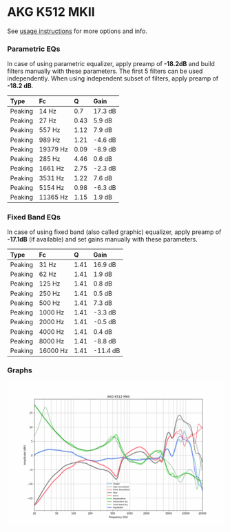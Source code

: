 # AKG K512 MKII
See [usage instructions](https://github.com/jaakkopasanen/AutoEq#usage) for more options and info.

### Parametric EQs
In case of using parametric equalizer, apply preamp of **-18.2dB** and build filters manually
with these parameters. The first 5 filters can be used independently.
When using independent subset of filters, apply preamp of **-18.2 dB**.

| Type    | Fc       |    Q | Gain    |
|:--------|:---------|:-----|:--------|
| Peaking | 14 Hz    | 0.7  | 17.3 dB |
| Peaking | 27 Hz    | 0.43 | 5.9 dB  |
| Peaking | 557 Hz   | 1.12 | 7.9 dB  |
| Peaking | 989 Hz   | 1.21 | -4.6 dB |
| Peaking | 19379 Hz | 0.09 | -8.9 dB |
| Peaking | 285 Hz   | 4.46 | 0.6 dB  |
| Peaking | 1661 Hz  | 2.75 | -2.3 dB |
| Peaking | 3531 Hz  | 1.22 | 7.6 dB  |
| Peaking | 5154 Hz  | 0.98 | -6.3 dB |
| Peaking | 11365 Hz | 1.15 | 1.9 dB  |

### Fixed Band EQs
In case of using fixed band (also called graphic) equalizer, apply preamp of **-17.1dB**
(if available) and set gains manually with these parameters.

| Type    | Fc       |    Q | Gain     |
|:--------|:---------|:-----|:---------|
| Peaking | 31 Hz    | 1.41 | 16.9 dB  |
| Peaking | 62 Hz    | 1.41 | 1.9 dB   |
| Peaking | 125 Hz   | 1.41 | 0.8 dB   |
| Peaking | 250 Hz   | 1.41 | 0.5 dB   |
| Peaking | 500 Hz   | 1.41 | 7.3 dB   |
| Peaking | 1000 Hz  | 1.41 | -3.3 dB  |
| Peaking | 2000 Hz  | 1.41 | -0.5 dB  |
| Peaking | 4000 Hz  | 1.41 | 0.4 dB   |
| Peaking | 8000 Hz  | 1.41 | -8.8 dB  |
| Peaking | 16000 Hz | 1.41 | -11.4 dB |

### Graphs
![](./AKG%20K512%20MKII.png)